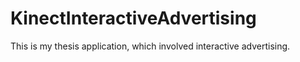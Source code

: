 # KinectInteractiveAdvertising
This is my thesis application, which involved interactive advertising.
